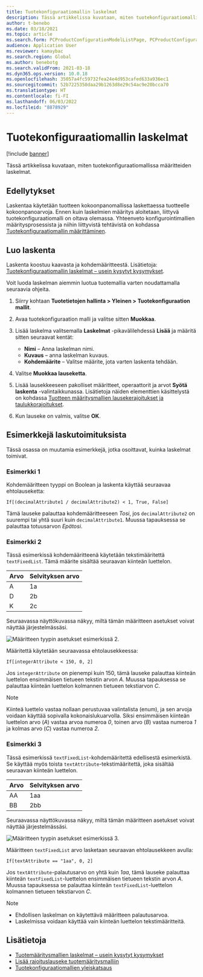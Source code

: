 ```yaml
---
title: Tuotekonfiguraatiomallin laskelmat
description: Tässä artikkelissa kuvataan, miten tuotekonfiguraatiomallissa määritteiden laskelmat
author: t-benebo
ms.date: 03/18/2021
ms.topic: article
ms.search.form: PCProductConfigurationModelListPage, PCProductConfigurationModelDetails
audience: Application User
ms.reviewer: kamaybac
ms.search.region: Global
ms.author: benebotg
ms.search.validFrom: 2021-03-18
ms.dyn365.ops.version: 10.0.18
ms.openlocfilehash: 35057a4fc59732fea24e4d953cafed633a936ec1
ms.sourcegitcommit: 52b7225350daa29b1263d8e29c54ac9e20bcca70
ms.translationtype: HT
ms.contentlocale: fi-FI
ms.lasthandoff: 06/03/2022
ms.locfileid: "8878929"
---
```

# <a name="product-configuration-model-calculations"></a>Tuotekonfiguraatiomallin laskelmat

[!include [banner](../includes/banner.md)]

Tässä artikkelissa kuvataan, miten tuotekonfiguraatiomallissa määritteiden laskelmat.

## <a name="prerequisites"></a>Edellytykset

Laskentaa käytetään tuotteen kokoonpanomallissa laskettaessa tuotteelle kokoonpanoarvoja. Ennen kuin laskelmien määritys aloitetaan, liittyvä tuotekonfiguraatiomalli on oltava olemassa. Yhteenveto konfigurointimallien määritysprosessista ja niihin liittyvistä tehtävistä on kohdassa [Tuotekonfiguraatiomallin määrittäminen](set-up-maintain-product-configuration-model.md).

## <a name="create-a-calculation"></a>Luo laskenta

Laskenta koostuu kaavasta ja kohdemääritteestä. Lisätietoja: [Tuotekonfiguraatiomallin laskelmat – usein kysytyt kysymykset](calculate-product-configuration-models.md).

Voit luoda laskelman aiemmin luotua tuotemallia varten noudattamalla seuraavia ohjeita.

1. Siirry kohtaan **Tuotetietojen hallinta \> Yleinen \> Tuotekonfiguraation mallit**.
1. Avaa tuotekonfiguraation malli ja valitse sitten **Muokkaa**.
1. Lisää laskelma valitsemalla **Laskelmat** -pikavälilehdessä **Lisää** ja määritä sitten seuraavat kentät:

    - **Nimi** – Anna laskelman nimi.
    - **Kuvaus** – anna laskelman kuvaus.
    - **Kohdemäärite** – Valitse määrite, jota varten laskenta tehdään.

1. Valitse **Muokkaa lauseketta**.
1. Lisää lausekkeeseen pakolliset määritteet, operaattorit ja arvot **Syötä laskenta** -valintaikkunassa. Lisätietoja näiden elementtien käsittelystä on kohdassa [Tuotteen määritysmallien lausekerajoitukset ja taulukkorajoitukset](expression-constraints-table-constraints-product-configuration-models.md).
1. Kun lauseke on valmis, valitse **OK**.

## <a name="calculation-examples"></a>Esimerkkejä laskutoimituksista

Tässä osassa on muutamia esimerkkejä, jotka osoittavat, kuinka laskelmat toimivat.

### <a name="example-1"></a>Esimerkki 1

Kohdemääritteen tyyppi on Boolean ja laskenta käyttää seuraavaa ehtolauseketta:

`If[(decimalAttribute1 / decimalAttribute2) < 1, True, False]`

Tämä lauseke palauttaa kohdemääritteeseen *Tosi*, jos `decimalAttribute2` on suurempi tai yhtä suuri kuin `decimalAttribute1`. Muussa tapauksessa se palauttaa totuusarvon *Epätosi*.

### <a name="example-2"></a>Esimerkki 2

Tässä esimerkissä kohdemääritteenä käytetään tekstimääritettä `textFixedList`. Tämä määrite sisältää seuraavan kiinteän luettelon.

| Arvo | Selvityksen arvo |
|---|---|
| A | 1a |
| D | 2b |
| K | 2c |

Seuraavassa näyttökuvassa näkyy, miltä tämän määritteen asetukset voivat näyttää järjestelmässäsi.

![Määritteen tyypin asetukset esimerkissä 2.](media/model-calculations-example2.png "Määritteen tyypin asetukset esimerkissä 2")

Määritettä käytetään seuraavassa ehtolausekkeessa:

`If[integerAttribute < 150, 0, 2]`

Jos `integerAttribute` on pienempi kuin 150, tämä lauseke palauttaa kiinteän luettelon ensimmäisen tietueen tekstin arvon *A*. Muussa tapauksessa se palauttaa kiinteän luettelon kolmannen tietueen tekstiarvon *C*.

> [!NOTE]
> Kiinteä luettelo vastaa nollaan perustuvaa valintalista (enum), ja sen arvoja voidaan käyttää sopivalla kokonaislukuarvolla. Siksi ensimmäisen kiinteän luettelon arvo (*A*) vastaa arvoa numeroa *0*, toinen arvo (*B*) vastaa numeroa *1* ja kolmas arvo (*C*) vastaa numeroa *2*.

### <a name="example-3"></a>Esimerkki 3

Tässä esimerkissä `textFixedList`-kohdemääritettä edellisestä esimerkistä. Se käyttää myös toista `textAttribute`-tekstimääritettä, joka sisältää seuraavan kiinteän luettelon.

| Arvo | Selvityksen arvo |
|---|---|
| AA | 1aa |
| BB | 2bb |

Seuraavassa näyttökuvassa näkyy, miltä tämän määritteen asetukset voivat näyttää järjestelmässäsi.

![Määritteen tyypin asetukset esimerkissä 3.](media/model-calculations-example3.png "Määritteen tyypin asetukset esimerkissä 3")

Määritteen `textFixedList` arvo lasketaan seuraavan ehtolausekkeen avulla:

`If[textAttribute == "1aa", 0, 2]`

Jos `textAttribute`-palautusarvo on yhtä kuin *1aa*, tämä lauseke palauttaa kiinteän `textFixedList`-luettelon ensimmäisen tietueen tekstin arvon *A*. Muussa tapauksessa se palauttaa kiinteän `textFixedList`-luettelon kolmannen tietueen tekstiarvon *C*.

> [!NOTE]
> - Ehdollisen laskelman on käytettävä määritteen palautusarvoa.
> - Laskelmissa voidaan käyttää vain kiinteän luettelon tekstimääritteitä.

## <a name="see-also"></a>Lisätietoja

- [Tuotemääritysmallien laskelmat – usein kysytyt kysymykset](calculate-product-configuration-models.md)
- [Lisää rajoituslauseke tuotemääritysmalliin](tasks/add-expression-constraint-product-configuration-model.md)
- [Tuotekonfiguraatiomallien yleiskatsaus](product-configuration-models.md)
